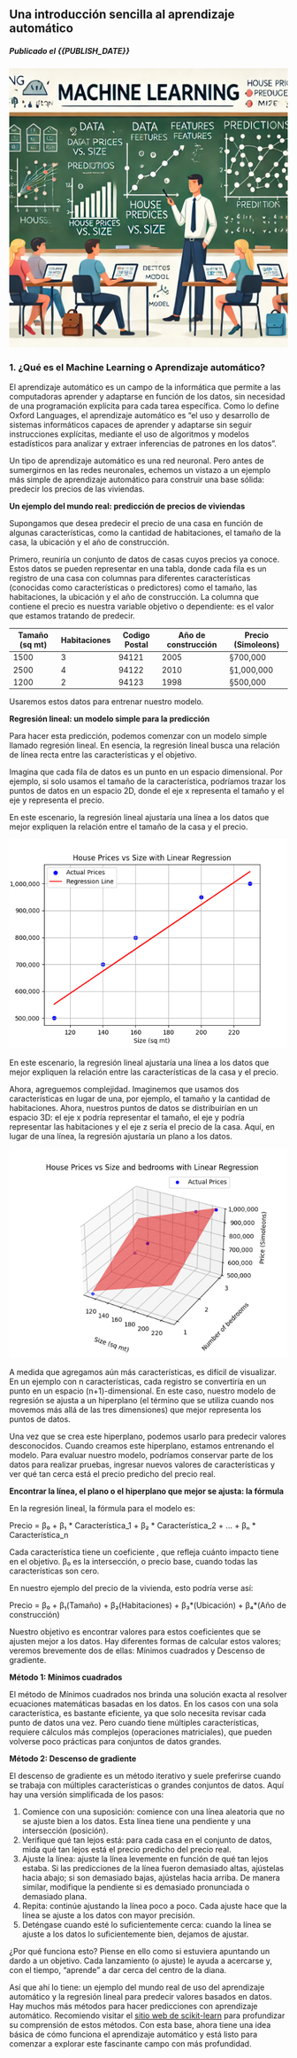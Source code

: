 ## Una introducción sencilla al aprendizaje automático

##### Publicado el {{PUBLISH_DATE}}

<!-- TITLE_IMAGE -->

![Imagen creada por ChatGPT, OpenAI. 12 de Noviembre de 2024 ](../../images/a_simple_introduction_to_machine_learning_title_img.webp)


### 1. ¿Qué es el Machine Learning o Aprendizaje automático?

El aprendizaje automático es un campo de la informática que permite a las computadoras aprender y adaptarse en función de los datos, sin necesidad de una programación explícita para cada tarea específica. Como lo define Oxford Languages, el aprendizaje automático es “el uso y desarrollo de sistemas informáticos capaces de aprender y adaptarse sin seguir instrucciones explícitas, mediante el uso de algoritmos y modelos estadísticos para analizar y extraer inferencias de patrones en los datos”.

Un tipo de aprendizaje automático es una red neuronal. Pero antes de sumergirnos en las redes neuronales, echemos un vistazo a un ejemplo más simple de aprendizaje automático para construir una base sólida: predecir los precios de las viviendas.

**Un ejemplo del mundo real: predicción de precios de viviendas**

Supongamos que desea predecir el precio de una casa en función de algunas características, como la cantidad de habitaciones, el tamaño de la casa, la ubicación y el año de construcción.

Primero, reuniría un conjunto de datos de casas cuyos precios ya conoce. Estos datos se pueden representar en una tabla, donde cada fila es un registro de una casa con columnas para diferentes características (conocidas como características o predictores) como el tamaño, las habitaciones, la ubicación y el año de construcción. La columna que contiene el precio es nuestra variable objetivo o dependiente: es el valor que estamos tratando de predecir.

|Tamaño (sq mt)|	Habitaciones  |	Codigo Postal   |	Año de construcción |	Precio (Simoleons) |
|------------|------------|------------------|----------------|-------------------|
|1500	     |     3      |       94121      | 	    2005      |      §700,000     |
|2500	     |     4      |       94122	     |      2010	  |    §1,000,000     |
|1200	     |     2      |    	  94123	     |      1998      |      §500,000     |

Usaremos estos datos para entrenar nuestro modelo.

**Regresión lineal: un modelo simple para la predicción**

Para hacer esta predicción, podemos comenzar con un modelo simple llamado regresión lineal. En esencia, la regresión lineal busca una relación de línea recta entre las características y el objetivo.

Imagina que cada fila de datos es un punto en un espacio dimensional. Por ejemplo, si solo usamos el tamaño de la característica, podríamos trazar los puntos de datos en un espacio 2D, donde el eje x representa el tamaño y el eje y representa el precio.

En este escenario, la regresión lineal ajustaría una línea a los datos que mejor expliquen la relación entre el tamaño de la casa y el precio.

![Precios de casas ficticios versus tamaño de la casa](../../images/a_simple_introduction_to_machine_learning_2d_linear_reg_example.png)

En este escenario, la regresión lineal ajustaría una línea a los datos que mejor expliquen la relación entre las características de la casa y el precio.

Ahora, agreguemos complejidad. Imaginemos que usamos dos características en lugar de una, por ejemplo, el tamaño y la cantidad de habitaciones. Ahora, nuestros puntos de datos se distribuirían en un espacio 3D: el eje x podría representar el tamaño, el eje y podría representar las habitaciones y el eje z sería el precio de la casa. Aquí, en lugar de una línea, la regresión ajustaría un plano a los datos.

![Precios de casas ficticios versus tamaño de la casa y cantidad de habitaciones ](../../images/a_simple_introduction_to_machine_learning_3d_linear_reg_example.png)

A medida que agregamos aún más características, es difícil de visualizar. En un ejemplo con n características, cada registro se convertiría en un punto en un espacio (n+1)-dimensional. En este caso, nuestro modelo de regresión se ajusta a un hiperplano (el término que se utiliza cuando nos movemos más allá de las tres dimensiones) que mejor representa los puntos de datos.

Una vez que se crea este hiperplano, podemos usarlo para predecir valores desconocidos. Cuando creamos este hiperplano, estamos entrenando el modelo. Para evaluar nuestro modelo, podríamos conservar parte de los datos para realizar pruebas, ingresar nuevos valores de características y ver qué tan cerca está el precio predicho del precio real.

**Encontrar la línea, el plano o el hiperplano que mejor se ajusta: la fórmula**

En la regresión lineal, la fórmula para el modelo es:

Precio = β₀ + β₁ * Característica_1 + β₂ * Característica_2 + ... + βₙ * Característica_n

Cada característica tiene un coeficiente , que refleja cuánto impacto tiene en el objetivo. β₀ es la intersección, o precio base, cuando todas las características son cero.

En nuestro ejemplo del precio de la vivienda, esto podría verse así:

Precio = β₀ + β₁(Tamaño) + β₂(Habitaciones) + β₃*(Ubicación) + β₄*(Año de construcción)

Nuestro objetivo es encontrar valores para estos coeficientes que se ajusten mejor a los datos. Hay diferentes formas de calcular estos valores; veremos brevemente dos de ellas: Mínimos cuadrados y Descenso de gradiente.

**Método 1: Mínimos cuadrados**

El método de Mínimos cuadrados nos brinda una solución exacta al resolver ecuaciones matemáticas basadas en los datos. En los casos con una sola característica, es bastante eficiente, ya que solo necesita revisar cada punto de datos una vez. Pero cuando tiene múltiples características, requiere cálculos más complejos (operaciones matriciales), que pueden volverse poco prácticas para conjuntos de datos grandes.

**Método 2: Descenso de gradiente**

El descenso de gradiente es un método iterativo y suele preferirse cuando se trabaja con múltiples características o grandes conjuntos de datos. Aquí hay una versión simplificada de los pasos:

1. Comience con una suposición: comience con una línea aleatoria que no se ajuste bien a los datos. Esta línea tiene una pendiente y una intersección (posición).
2. Verifique qué tan lejos está: para cada casa en el conjunto de datos, mida qué tan lejos está el precio predicho del precio real.
3. Ajuste la línea: ajuste la línea levemente en función de qué tan lejos estaba. Si las predicciones de la línea fueron demasiado altas, ajústelas hacia abajo; si son demasiado bajas, ajústelas hacia arriba. De manera similar, modifique la pendiente si es demasiado pronunciada o demasiado plana.
4. Repita: continúe ajustando la línea poco a poco. Cada ajuste hace que la línea se ajuste a los datos con mayor precisión.
5. Deténgase cuando esté lo suficientemente cerca: cuando la línea se ajuste a los datos lo suficientemente bien, dejamos de ajustar.

¿Por qué funciona esto? Piense en ello como si estuviera apuntando un dardo a un objetivo. Cada lanzamiento (o ajuste) le ayuda a acercarse y, con el tiempo, “aprende” a dar cerca del centro de la diana.

Así que ahí lo tiene: un ejemplo del mundo real de uso del aprendizaje automático y la regresión lineal para predecir valores basados ​​en datos. Hay muchos más métodos para hacer predicciones con aprendizaje automático. Recomiendo visitar el [sitio web de scikit-learn](https://scikit-learn.org/stable/) para profundizar su comprensión de estos métodos. Con esta base, ahora tiene una idea básica de cómo funciona el aprendizaje automático y está listo para comenzar a explorar este fascinante campo con más profundidad.